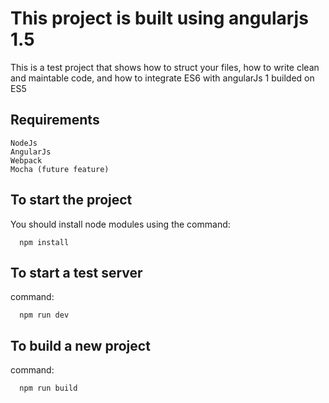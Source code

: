 # This project is built using angularjs 1.5
This is a test project that shows how to struct your files, how to write clean and maintable code, and how to integrate ES6 with angularJs 1 builded on ES5

## Requirements
```
NodeJs
AngularJs
Webpack
Mocha (future feature)
```
## To start the project
You should install node modules using the command:
```
  npm install
```

## To start a test server
command:
```
  npm run dev
```

## To build a new project
command:
```
  npm run build
```
